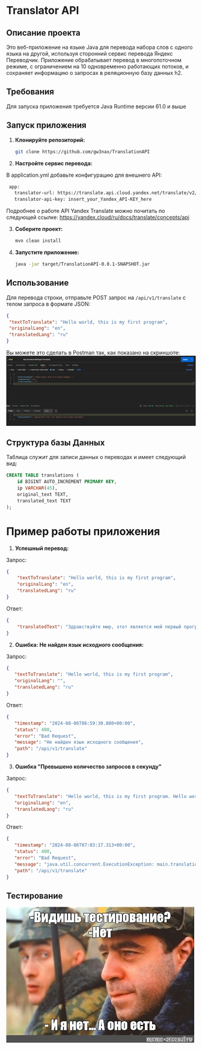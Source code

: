 # Translator API

## Описание проекта

Это веб-приложение на языке Java для перевода набора слов с одного языка на другой, используя сторонний сервис перевода Яндекс Переводчик. Приложение обрабатывает перевод в многопоточном режиме, с ограничением на 10 одновременно работающих потоков, и сохраняет информацию о запросах в реляционную базу данных h2.

## Требования 

Для запуска приложения требуется Java Runtime версии 61.0 и выше
## Запуск приложения

1. **Клонируйте репозиторий:**

   ```bash
   git clone https://github.com/gw3nax/TranslationAPI
   ```
2. **Настройте сервис перевода:**

В application.yml добавьте конфигурацию для внешнего API:
   ```bash
    app:
      translator-url: https://translate.api.cloud.yandex.net/translate/v2/translate
      translator-api-key: insert_your_Yandex_API-KEY_here
   ```
Подробнее о работе API Yandex Translate можно почитать по следующей ссылке: https://yandex.cloud/ru/docs/translate/concepts/api

3. **Соберите проект:**
   ```bash
   mvn clean install
   ```
4. **Запустите приложение:**
   ```bash
   java -jar target/TranslationAPI-0.0.1-SNAPSHOT.jar
   ```
## Использование
   Для перевода строки, отправьте POST запрос на ```/api/v1/translate``` с телом запроса в формате JSON:
   ```json
{
    "textToTranslate": "Hello world, this is my first program",
    "originalLang": "en",
    "translatedLang": "ru"
}   
```
Вы можете это сделать в Postman так, как показано на скриншоте:
![img.png](img.png)

## Структура базы Данных

Таблица служит для записи данных о переводах и имеет следующий вид:
```sql
CREATE TABLE translations (
    id BIGINT AUTO_INCREMENT PRIMARY KEY,
    ip VARCHAR(45),
    original_text TEXT,
    translated_text TEXT
);
```



# Пример работы приложения
1. **Успешный перевод:**  

Запрос:
```json
{
    "textToTranslate": "Hello world, this is my first program",
    "originalLang": "en",
    "translatedLang": "ru"
}   
```
Ответ:
```json
{
    "translatedText": "Здравствуйте мир, этот является мой первый программа"
}
```
2. **Ошибка: Не найден язык исходного сообщения:**

Запрос:
```json
{
   "textToTranslate": "Hello world, this is my first program",
   "originalLang": "",
   "translatedLang": "ru"
}   
```
Ответ:
```json
{
   "timestamp": "2024-08-06T06:59:30.880+00:00",
   "status": 400,
   "error": "Bad Request",
   "message": "Не найден язык исходного сообщения",
   "path": "/api/v1/translate"
}
```
3. **Ошибка "Превышено количество запросов в секунду"**

Запрос:
```json
{
   "textToTranslate": "Hello world, this is my first program. Hello world, this is my first program. Hello world, this is my first program. Hello world, this is my first program. Hello world, this is my first program. Hello world, this is my first program. Hello world, this is my first program. Hello world, this is my first program. Hello world, this is my first program. ",
   "originalLang": "en",
   "translatedLang": "ru"
}   
```
Ответ:
```json
{
   "timestamp": "2024-08-06T07:03:17.313+00:00",
   "status": 400,
   "error": "Bad Request",
   "message": "java.util.concurrent.ExecutionException: main.translationapi.exception.TooManyRequestsException: Клиент превысил лимит запросов.\n",
   "path": "/api/v1/translate"
}
```
## Тестирование
![img_1.png](img_1.png)

